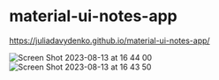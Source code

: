 # material-ui-notes-app

https://juliadavydenko.github.io/material-ui-notes-app/

![Screen Shot 2023-08-13 at 16 44 00](https://github.com/juliadavydenko/material-ui-notes-app/assets/98152890/8dda189d-7cf7-45fd-8b91-8da2a54a898d)
![Screen Shot 2023-08-13 at 16 43 50](https://github.com/juliadavydenko/material-ui-notes-app/assets/98152890/b54f6a83-50df-4fb1-ae08-5f1c48a37ac6)
